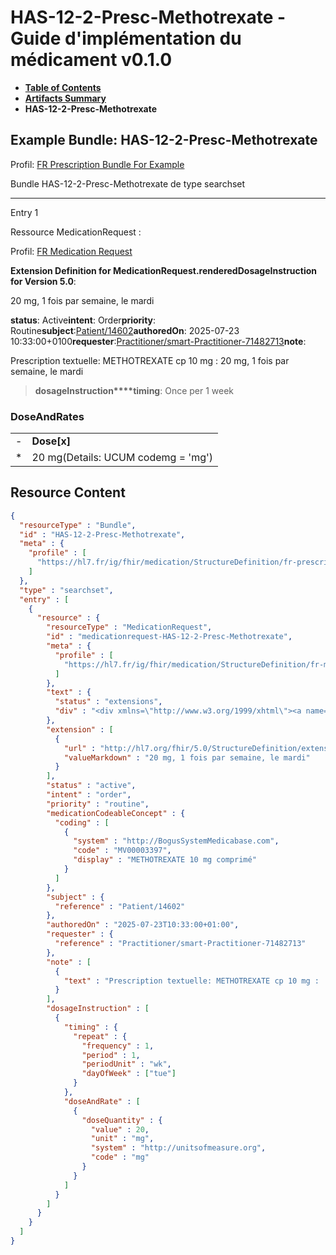 # HAS-12-2-Presc-Methotrexate - Guide d'implémentation du médicament v0.1.0

* [**Table of Contents**](toc.md)
* [**Artifacts Summary**](artifacts.md)
* **HAS-12-2-Presc-Methotrexate**

## Example Bundle: HAS-12-2-Presc-Methotrexate

Profil: [FR Prescription Bundle For Example](StructureDefinition-fr-prescription-bundle-for-example.md)

Bundle HAS-12-2-Presc-Methotrexate de type searchset

-------

Entry 1

Ressource MedicationRequest :

> 

Profil: [FR Medication Request](StructureDefinition-fr-medicationrequest.md)

**Extension Definition for MedicationRequest.renderedDosageInstruction for Version 5.0**:

20 mg, 1 fois par semaine, le mardi

**status**: Active**intent**: Order**priority**: Routine**subject**:[Patient/14602](Patient/14602)**authoredOn**: 2025-07-23 10:33:00+0100**requester**:[Practitioner/smart-Practitioner-71482713](Practitioner/smart-Practitioner-71482713)**note**:
> 

Prescription textuelle: METHOTREXATE cp 10 mg : 20 mg, 1 fois par semaine, le mardi


> **dosageInstruction****timing**: Once per 1 week

### DoseAndRates

| | |
| :--- | :--- |
| - | **Dose[x]** |
| * | 20 mg(Details: UCUM codemg = 'mg') |





## Resource Content

```json
{
  "resourceType" : "Bundle",
  "id" : "HAS-12-2-Presc-Methotrexate",
  "meta" : {
    "profile" : [
      "https://hl7.fr/ig/fhir/medication/StructureDefinition/fr-prescription-bundle-for-example"
    ]
  },
  "type" : "searchset",
  "entry" : [
    {
      "resource" : {
        "resourceType" : "MedicationRequest",
        "id" : "medicationrequest-HAS-12-2-Presc-Methotrexate",
        "meta" : {
          "profile" : [
            "https://hl7.fr/ig/fhir/medication/StructureDefinition/fr-medicationrequest"
          ]
        },
        "text" : {
          "status" : "extensions",
          "div" : "<div xmlns=\"http://www.w3.org/1999/xhtml\"><a name=\"MedicationRequest_medicationrequest-HAS-12-2-Presc-Methotrexate\"> </a><p class=\"res-header-id\"><b>Narratif généré : PrescriptionMédicamenteuseTODO medicationrequest-HAS-12-2-Presc-Methotrexate</b></p><a name=\"medicationrequest-HAS-12-2-Presc-Methotrexate\"> </a><a name=\"hcmedicationrequest-HAS-12-2-Presc-Methotrexate\"> </a><div style=\"display: inline-block; background-color: #d9e0e7; padding: 6px; margin: 4px; border: 1px solid #8da1b4; border-radius: 5px; line-height: 60%\"><p style=\"margin-bottom: 0px\"/><p style=\"margin-bottom: 0px\">Profil: <a href=\"StructureDefinition-fr-medicationrequest.html\">FR Medication Request</a></p></div><p><b>Extension Definition for MedicationRequest.renderedDosageInstruction for Version 5.0</b>: </p><div><p>20 mg, 1 fois par semaine, le mardi</p>\n</div><p><b>status</b>: Active</p><p><b>intent</b>: Order</p><p><b>priority</b>: Routine</p><p><b>medication</b>: <span title=\"Codes:{http://BogusSystemMedicabase.com MV00003397}\">METHOTREXATE 10 mg comprimé</span></p><p><b>subject</b>: <a href=\"Patient/14602\">Patient/14602</a></p><p><b>authoredOn</b>: 2025-07-23 10:33:00+0100</p><p><b>requester</b>: <a href=\"Practitioner/smart-Practitioner-71482713\">Practitioner/smart-Practitioner-71482713</a></p><p><b>note</b>: </p><blockquote><div><p>Prescription textuelle: METHOTREXATE cp 10 mg :  20 mg, 1 fois par semaine, le mardi</p>\n</div></blockquote><blockquote><p><b>dosageInstruction</b></p><p><b>timing</b>: Once per 1 week</p><h3>DoseAndRates</h3><table class=\"grid\"><tr><td style=\"display: none\">-</td><td><b>Dose[x]</b></td></tr><tr><td style=\"display: none\">*</td><td>20 mg<span style=\"background: LightGoldenRodYellow\"> (Details: UCUM  codemg = 'mg')</span></td></tr></table></blockquote></div>"
        },
        "extension" : [
          {
            "url" : "http://hl7.org/fhir/5.0/StructureDefinition/extension-MedicationRequest.renderedDosageInstruction",
            "valueMarkdown" : "20 mg, 1 fois par semaine, le mardi"
          }
        ],
        "status" : "active",
        "intent" : "order",
        "priority" : "routine",
        "medicationCodeableConcept" : {
          "coding" : [
            {
              "system" : "http://BogusSystemMedicabase.com",
              "code" : "MV00003397",
              "display" : "METHOTREXATE 10 mg comprimé"
            }
          ]
        },
        "subject" : {
          "reference" : "Patient/14602"
        },
        "authoredOn" : "2025-07-23T10:33:00+01:00",
        "requester" : {
          "reference" : "Practitioner/smart-Practitioner-71482713"
        },
        "note" : [
          {
            "text" : "Prescription textuelle: METHOTREXATE cp 10 mg :  20 mg, 1 fois par semaine, le mardi"
          }
        ],
        "dosageInstruction" : [
          {
            "timing" : {
              "repeat" : {
                "frequency" : 1,
                "period" : 1,
                "periodUnit" : "wk",
                "dayOfWeek" : ["tue"]
              }
            },
            "doseAndRate" : [
              {
                "doseQuantity" : {
                  "value" : 20,
                  "unit" : "mg",
                  "system" : "http://unitsofmeasure.org",
                  "code" : "mg"
                }
              }
            ]
          }
        ]
      }
    }
  ]
}

```
